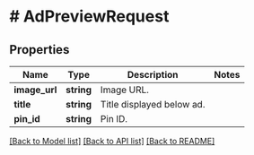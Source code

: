 # # AdPreviewRequest

## Properties

Name | Type | Description | Notes
------------ | ------------- | ------------- | -------------
**image_url** | **string** | Image URL. |
**title** | **string** | Title displayed below ad. |
**pin_id** | **string** | Pin ID. |

[[Back to Model list]](../../README.md#models) [[Back to API list]](../../README.md#endpoints) [[Back to README]](../../README.md)
